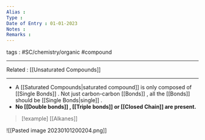 ```yaml
---
Alias : 
Type : 
Date of Entry : 01-01-2023
Notes : 
Remarks :  
---
```

 tags :  #SC/chemistry/organic #compound 
 
---
Related :  [[Unsaturated Compounds]]

---
- A [[Saturated Compounds|saturated compound]] is only composed of  [[Single Bonds]] . Not just carbon-carbon [[Bonds]]  , all the [[Bonds]] should be [[Single Bonds|single]] . 
- **No [[Double bonds]] , [[Triple bonds]] or [[Closed Chain]] are present.**

>[!example]
>[[Alkanes]] 

![[Pasted image 20230101200204.png]]


